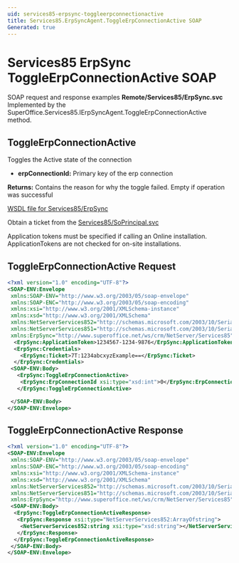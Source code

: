 ```yaml
---
uid: services85-erpsync-toggleerpconnectionactive
title: Services85.ErpSyncAgent.ToggleErpConnectionActive SOAP
Generated: true
---
```


# Services85 ErpSync ToggleErpConnectionActive SOAP

SOAP request and response examples **Remote/Services85/ErpSync.svc**
Implemented by the <see cref="M:SuperOffice.Services85.IErpSyncAgent.ToggleErpConnectionActive">SuperOffice.Services85.IErpSyncAgent.ToggleErpConnectionActive</see> method.

## ToggleErpConnectionActive

Toggles the Active state of the connection

* **erpConnectionId:** Primary key of the erp connection

**Returns:** Contains the reason for why the toggle failed. Empty if operation was successful


[WSDL file for Services85/ErpSync](../Services85-ErpSync.md)

Obtain a ticket from the [Services85/SoPrincipal.svc](../SoPrincipal/SoPrincipal.md)

Application tokens must be specified if calling an Online installation. ApplicationTokens are not checked for on-site installations.

## ToggleErpConnectionActive Request

```xml
<?xml version="1.0" encoding="UTF-8"?>
<SOAP-ENV:Envelope
 xmlns:SOAP-ENV="http://www.w3.org/2003/05/soap-envelope"
 xmlns:SOAP-ENC="http://www.w3.org/2003/05/soap-encoding"
 xmlns:xsi="http://www.w3.org/2001/XMLSchema-instance"
 xmlns:xsd="http://www.w3.org/2001/XMLSchema"
 xmlns:NetServerServices852="http://schemas.microsoft.com/2003/10/Serialization/Arrays"
 xmlns:NetServerServices851="http://schemas.microsoft.com/2003/10/Serialization/"
 xmlns:ErpSync="http://www.superoffice.net/ws/crm/NetServer/Services85">
  <ErpSync:ApplicationToken>1234567-1234-9876</ErpSync:ApplicationToken>
  <ErpSync:Credentials>
    <ErpSync:Ticket>7T:1234abcxyzExample==</ErpSync:Ticket>
  </ErpSync:Credentials>
 <SOAP-ENV:Body>
   <ErpSync:ToggleErpConnectionActive>
    <ErpSync:ErpConnectionId xsi:type="xsd:int">0</ErpSync:ErpConnectionId>
   </ErpSync:ToggleErpConnectionActive>

 </SOAP-ENV:Body>
</SOAP-ENV:Envelope>

```


## ToggleErpConnectionActive Response

```xml
<?xml version="1.0" encoding="UTF-8"?>
<SOAP-ENV:Envelope
 xmlns:SOAP-ENV="http://www.w3.org/2003/05/soap-envelope"
 xmlns:SOAP-ENC="http://www.w3.org/2003/05/soap-encoding"
 xmlns:xsi="http://www.w3.org/2001/XMLSchema-instance"
 xmlns:xsd="http://www.w3.org/2001/XMLSchema"
 xmlns:NetServerServices852="http://schemas.microsoft.com/2003/10/Serialization/Arrays"
 xmlns:NetServerServices851="http://schemas.microsoft.com/2003/10/Serialization/"
 xmlns:ErpSync="http://www.superoffice.net/ws/crm/NetServer/Services85">
 <SOAP-ENV:Body>
  <ErpSync:ToggleErpConnectionActiveResponse>
   <ErpSync:Response xsi:type="NetServerServices852:ArrayOfstring">
    <NetServerServices852:string xsi:type="xsd:string"></NetServerServices852:string>
   </ErpSync:Response>
  </ErpSync:ToggleErpConnectionActiveResponse>
 </SOAP-ENV:Body>
</SOAP-ENV:Envelope>

```

